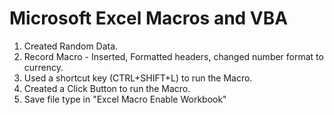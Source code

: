 # Microsoft Excel Macros and VBA
1. Created Random Data.
2. Record Macro - Inserted, Formatted headers, changed number format to currency.
3. Used a shortcut key (CTRL+SHIFT+L) to run the Macro.
4. Created a Click Button to run the Macro.
5. Save file type in "Excel Macro Enable Workbook"
